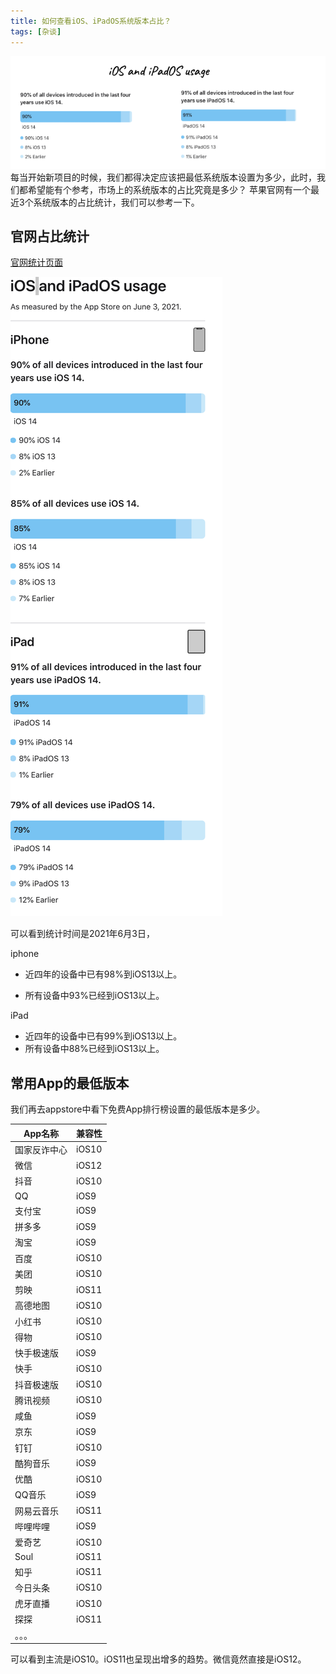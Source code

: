 ```yaml
---
title: 如何查看iOS、iPadOS系统版本占比？
tags: [杂谈]
---
```

![header](./Header.png)
每当开始新项目的时候，我们都得决定应该把最低系统版本设置为多少，此时，我们都希望能有个参考，市场上的系统版本的占比究竟是多少？
苹果官网有一个最近3个系统版本的占比统计，我们可以参考一下。

<!--truncate-->

## 官网占比统计

[官网统计页面](https://developer.apple.com/support/app-store/)

![iOS_and_iPadOS_usage](./iOS_and_iPadOS_usage.png)

可以看到统计时间是2021年6月3日，

iphone

- 近四年的设备中已有98%到iOS13以上。

- 所有设备中93%已经到iOS13以上。

iPad

- 近四年的设备中已有99%到iOS13以上。
- 所有设备中88%已经到iOS13以上。



## 常用App的最低版本

我们再去appstore中看下免费App排行榜设置的最低版本是多少。

| App名称      | 兼容性 |
| ------------ | ------ |
| 国家反诈中心 | iOS10  |
| 微信         | iOS12  |
| 抖音         | iOS10  |
| QQ           | iOS9   |
| 支付宝       | iOS9   |
| 拼多多       | iOS9   |
| 淘宝         | iOS9   |
| 百度         | iOS10  |
| 美团         | iOS10  |
| 剪映         | iOS11  |
| 高德地图     | iOS10  |
| 小红书       | iOS10  |
| 得物         | iOS10  |
| 快手极速版   | iOS9   |
| 快手         | iOS10  |
| 抖音极速版   | iOS10  |
| 腾讯视频     | iOS10  |
| 咸鱼         | iOS9   |
| 京东         | iOS9   |
| 钉钉         | iOS10  |
| 酷狗音乐     | iOS9   |
| 优酷         | iOS10  |
| QQ音乐       | iOS9   |
| 网易云音乐   | iOS11  |
| 哔哩哔哩     | iOS9   |
| 爱奇艺       | iOS10  |
| Soul   | iOS11  |
| 知乎   | iOS11  |
| 今日头条      | iOS10  |
| 虎牙直播      | iOS10  |
| 探探   | iOS11  |
| 。。。   |   |

可以看到主流是iOS10。iOS11也呈现出增多的趋势。微信竟然直接是iOS12。
